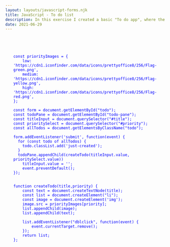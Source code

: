 ```yaml
---
layout: layouts/javascript-forms.njk
title: JavaScript - To do list
description: In this exercise I created a basic "To do app", where the user can add a task in the list or delete it when needed.
date: 2021-06-29
---
```

<pre style="margin:5%;">


<code style="color: blue">
const priorityImages = {
	low: 'https://cdn1.iconfinder.com/data/icons/prettyoffice8/256/Flag-green.png',
	medium: 'https://cdn1.iconfinder.com/data/icons/prettyoffice8/256/Flag-yellow.png',
	high: 'https://cdn1.iconfinder.com/data/icons/prettyoffice8/256/Flag-red.png',
};

const form = document.getElementById("todo");
const todoPane = document.getElementById("todo-pane");
const titleInput = document.querySelector("#title");
const prioritySelect = document.querySelector("#priority");
const allTodos = document.getElementsByClassName("todo");

form.addEventListener('submit', function(event) {
  for (const todo of allTodos) {
    todo.classList.add('just-created');
  }
  todoPane.appendChild(createTodo(titleInput.value, prioritySelect.value))
	titleInput.value = '';
	event.preventDefault();
});


function createTodo(title,priority) {
	const text = document.createTextNode(title);
    const list = document.createElement("li");
    const image = document.createElement('img');
    image.src = priorityImages[priority];
    list.appendChild(image);
	list.appendChild(text);
  
    list.addEventListener("dblclick", function(event) {
        event.currentTarget.remove();
    });
	return list;
};
</code>
</pre>

